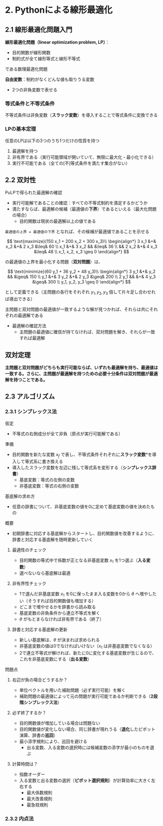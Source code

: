 # 2. Pythonによる線形最適化

## 2.1 線形最適化問題入門

**線形最適化問題（linear optimization problem, LP）**：

- 目的関数が線形関数
- 制約式が全て線形等式と線形不等式

である数理最適化問題

**自由変数**：制約がなくどんな値も取りうる変数

- 2つの非負変数で表せる

### 等式条件と不等式条件

不等式条件は非負変数（**スラック変数**）を導入することで等式条件に変換できる

### LPの基本定理

任意のLPは以下の3つのうち1つだけの性質を持つ

1. 最適解を持つ
2. 非有界である（実行可能領域が開いていて、無限に最大化・最小化できる）
3. 実行不可能である（全ての[不]等式条件を満たす集合がない）

## 2.2 双対性

PuLPで得られた最適解の確認

- 実行可能解であることの確認：すべての不等式制約を満足するかどうか
- 満たすならば、最適解の候補（最適値の**下界**）であるといえる（最大化問題の場合）
  - 目的関数は現状の最適解以上の値である

`最適値の上界 = 最適値の下界` となれば、その候補が最適値であることを示せる

$$
\text{maximize}(150 x_1 + 200 x_2 + 300 x_3)\\
\begin{align*}
3 x_1 &+& x_2 &+& 2 x_3 &\leq& 60 \\
x_1 &+& 3 x_2 && &\leq& 36 \\
&& 2 x_2 &+& 4 x_3 &\leq& 48 \\
x_1, x_2, x_3 \geq 0
\end{align*}
$$

の最適値の上界を最小化する問題（**双対問題**）は、

$$
\text{minimize}(60 y_1 + 36 y_2 + 48 y_3)\\
\begin{align*}
3 y_1 &+& y_2 &&  &\geq& 150 \\
y_1 &+& 3 y_2 &+& 2 y_3 &\geq& 200 \\
2 y_1 && &+& 4 y_3 &\geq& 300 \\
y_1, y_2, y_3 \geq 0
\end{align*}
$$

として定義できる（主問題の各行をそれぞれ $y_1, y_2, y_3$ 倍して片々足し合わせれば導出できる）

主問題と双対問題の最適値が一致するような解が見つかれば、それらは共にそれぞれの最適解である

- 最適解の確認方法
  - 主問題の最適値に確信が持てなければ、双対問題を解き、それらが一致すれば最適解

## 双対定理

**主問題と双対問題がどちらも実行可能ならば、いずれも最適解を持ち、最適値は一致する。さらに、主問題が最適解を持つための必要十分条件は双対問題が最適解を持つことである。**

## 2.3 アルゴリズム

### 2.3.1 シンプレックス法

仮定

- 不等式の右側成分が全て非負（原点が実行可能解である）

準備

- 目的関数を新たな変数 $x_f$ で表し、不等式条件それぞれに**スラック変数***を導入して等式系に書き換える
- 導入したスラック変数を左辺に残して等式系を変形する（**シンプレックス辞書**）
  - 基底変数：等式の左側の変数
  - 非基底変数：等式の右側の変数

基底解の求め方

- 任意の辞書について、非基底変数の値を0に定めて基底変数の値を決めたもの

概要

- 初期辞書に対応する基底解からスタートし、目的関数値を改善するように、辞書と対応する基底解を随時更新していく

1. 最適性のチェック

    - 目的関数の等式中で係数が正となる非基底変数 $x_1$ を1つ選ぶ（**入る変数**）
    - 選べないなら基底解は最適
2. 非有界性チェック

    - 1で選んだ非基底変数 $x_1$ を0に保ったまま入る変数を0から $\theta$ へ増やしたい（そうすれば目的関数値も増加する）
    - どこまで増やせるかを辞書から読み取る
    - 基底変数の非負条件から連立不等式を解く
    - $\theta$ がもとまらなければ非有界である（終了）
3. 辞書と対応する基底解の更新

    - 新しい基底解は、$\theta$ が決まれば求められる
    - 非基底変数の値は0でなければいけない（$x_1$ は非基底変数でなくなる）
    - 2で連立不等式が解ければ、新たに0に変化する基底変数が生じるので、これを非基底変数にする（**出る変数**）

問題点

1. 右辺が負の場合どうするか？

    - 単位ベクトルを用いた補助問題（必ず実行可能）を解く
    - 補助問題の最適値によって元の問題が実行可能であるか判断できる（**2段階シンプレックス法**）
2. 必ず終了するか？

    - 目的関数値が増加している場合は問題ない
    - 目的関数値が変化しない場合、同じ辞書が現れうる（**退化**したピボット演算、辞書の**巡回**）
    - 最小添字規則により、巡回を避ける
      - 出る変数、入る変数の選択時には候補変数の添字が最小のものを選ぶ
3. 計算時間は？

    - 指数オーダー
    - 入る変数と出る変数の選択（**ピボット選択規則**）が計算効率に大きく左右する
      - 最大係数規則
      - 最大改善規則
      - 最急枝規則


### 2.3.2 内点法